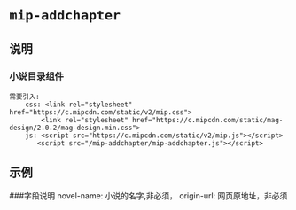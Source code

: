 # `mip-addchapter`

## 说明

### 小说目录组件
    需要引入:
        css: <link rel="stylesheet" href="https://c.mipcdn.com/static/v2/mip.css">
            <link rel="stylesheet" href="https://c.mipcdn.com/static/mag-design/2.0.2/mag-design.min.css">
        js: <script src="https://c.mipcdn.com/static/v2/mip.js"></script>
           <script src="/mip-addchapter/mip-addchapter.js"></script>

## 示例
<body>
    <mip-data>
        <script type="application/json">
          {
            "title": "神武天地"
          }
        </script>
    </mip-data>
    <mip-addchapter m-bind:novel-name = "title"></mip-addchapter>
</body>

###字段说明
novel-name: 小说的名字,非必须，
origin-url: 网页原地址，非必须